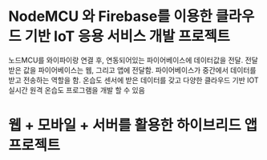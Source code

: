 # NodeMCU 와 Firebase를 이용한 클라우드 기반 IoT 응용 서비스 개발 프로젝트

노드MCU를 와이파이랑 연결 후, 연동되어있는 파이어베이스에 데이터값을 전달. 
전달 받은 값을 파이어베이스는 웹, 그리고 앱에 전달함.
파이어베이스가 중간에서 데이터를 받고 전송하는 역할을 함.
온습도 센서에 받은 데이터를 갖고 다양한 클라우드 기반 IOT 실시간 원격 온습도 프로그램을 개발 할 수 있음

# 웹 + 모바일 + 서버를 활용한 하이브리드 앱 프로젝트
